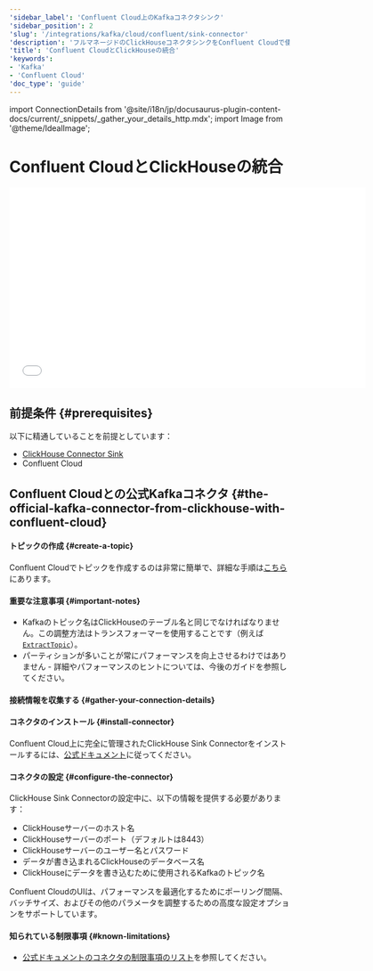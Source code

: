 ```yaml
---
'sidebar_label': 'Confluent Cloud上のKafkaコネクタシンク'
'sidebar_position': 2
'slug': '/integrations/kafka/cloud/confluent/sink-connector'
'description': 'フルマネージドのClickHouseコネクタシンクをConfluent Cloudで使用するためのガイド'
'title': 'Confluent CloudとClickHouseの統合'
'keywords':
- 'Kafka'
- 'Confluent Cloud'
'doc_type': 'guide'
---
```


import ConnectionDetails from '@site/i18n/jp/docusaurus-plugin-content-docs/current/_snippets/_gather_your_details_http.mdx';
import Image from '@theme/IdealImage';


# Confluent CloudとClickHouseの統合

<div class='vimeo-container'>
  <iframe src="//www.youtube.com/embed/SQAiPVbd3gg"
    width="640"
    height="360"
    frameborder="0"
    allow="autoplay;
    fullscreen;
    picture-in-picture"
    allowfullscreen>
  </iframe>
</div>

## 前提条件 {#prerequisites}
以下に精通していることを前提としています：
* [ClickHouse Connector Sink](../kafka-clickhouse-connect-sink.md)
* Confluent Cloud

## Confluent Cloudとの公式Kafkaコネクタ {#the-official-kafka-connector-from-clickhouse-with-confluent-cloud}

#### トピックの作成 {#create-a-topic}
Confluent Cloudでトピックを作成するのは非常に簡単で、詳細な手順は[こちら](https://docs.confluent.io/cloud/current/client-apps/topics/manage.html)にあります。

#### 重要な注意事項 {#important-notes}

* Kafkaのトピック名はClickHouseのテーブル名と同じでなければなりません。この調整方法はトランスフォーマーを使用することです（例えば [`ExtractTopic`](https://docs.confluent.io/platform/current/connect/transforms/extracttopic.html)）。
* パーティションが多いことが常にパフォーマンスを向上させるわけではありません - 詳細やパフォーマンスのヒントについては、今後のガイドを参照してください。

#### 接続情報を収集する {#gather-your-connection-details}
<ConnectionDetails />

#### コネクタのインストール {#install-connector}
Confluent Cloud上に完全に管理されたClickHouse Sink Connectorをインストールするには、[公式ドキュメント](https://docs.confluent.io/cloud/current/connectors/cc-clickhouse-sink-connector/cc-clickhouse-sink.html)に従ってください。

#### コネクタの設定 {#configure-the-connector}
ClickHouse Sink Connectorの設定中に、以下の情報を提供する必要があります：
- ClickHouseサーバーのホスト名
- ClickHouseサーバーのポート（デフォルトは8443）
- ClickHouseサーバーのユーザー名とパスワード
- データが書き込まれるClickHouseのデータベース名
- ClickHouseにデータを書き込むために使用されるKafkaのトピック名

Confluent CloudのUIは、パフォーマンスを最適化するためにポーリング間隔、バッチサイズ、およびその他のパラメータを調整するための高度な設定オプションをサポートしています。

#### 知られている制限事項 {#known-limitations}
* [公式ドキュメントのコネクタの制限事項のリスト](https://docs.confluent.io/cloud/current/connectors/cc-clickhouse-sink-connector/cc-clickhouse-sink.html#limitations)を参照してください。
